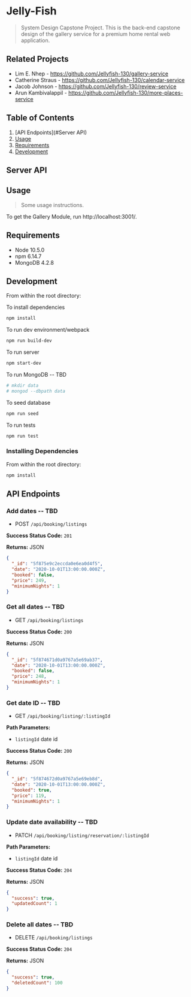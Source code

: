 # Jelly-Fish

> System Design Capstone Project. This is the back-end capstone design of the gallery service for a premium home rental web application.

## Related Projects

- Lim E. Nhep - https://github.com/Jellyfish-130/gallery-service
- Catherine Straus - https://github.com/Jellyfish-130/calendar-service
- Jacob Johnson - https://github.com/Jellyfish-130/review-service
- Arun Kambivalappil - https://github.com/Jellyfish-130/more-places-service

## Table of Contents

1. [API Endpoints](#Server API)
2. [Usage](#Usage)
3. [Requirements](#requirements)
4. [Development](#development)

## Server API



## Usage

> Some usage instructions.

To get the Gallery Module, run http://localhost:3001/.

## Requirements

- Node 10.5.0
- npm 6.14.7
- MongoDB 4.2.8

## Development

From within the root directory:

To install dependencies

```sh
npm install
```

To run dev environment/webpack

```sh
npm run build-dev
```

To run server

```sh
npm start-dev
```

To run MongoDB -- TBD

```sh
# mkdir data
# mongod --dbpath data
```

To seed database

```sh
npm run seed
```

To run tests

```sh
npm run test
```

### Installing Dependencies

From within the root directory:

```sh
npm install
```

## API Endpoints

### Add dates -- TBD

- POST `/api/booking/listings`

**Success Status Code:** `201`

**Returns:** JSON

```json
{
  "_id": "5f875e9c2eccda0e6ea0d4f5",
  "date": "2020-10-01T13:00:00.000Z",
  "booked": false,
  "price": 249,
  "minimumNights": 1
}
```

### Get all dates -- TBD

- GET `/api/booking/listings`

**Success Status Code:** `200`

**Returns:** JSON

```json
{
  "_id": "5f874671d0a9767a5e69ab37",
  "date": "2020-10-01T13:00:00.000Z",
  "booked": false,
  "price": 248,
  "minimumNights": 1
}
```

### Get date ID -- TBD

- GET `/api/booking/listing/:listingId`

**Path Parameters:**

- `listingId` date id

**Success Status Code:** `200`

**Returns:** JSON

```json
{
  "_id": "5f874672d0a9767a5e69eb8d",
  "date": "2020-10-01T13:00:00.000Z",
  "booked": true,
  "price": 119,
  "minimumNights": 1
}
```

### Update date availability -- TBD

- PATCH `/api/booking/listing/reservation/:listingId`

**Path Parameters:**

- `listingId` date id

**Success Status Code:** `204`

**Returns:** JSON

```json
{
  "success": true,
  "updatedCount": 1
}
```

### Delete all dates -- TBD

- DELETE `/api/booking/listings`

**Success Status Code:** `204`

**Returns:** JSON

```json
{
  "success": true,
  "deletedCount": 100
}
```
